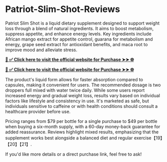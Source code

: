 # Patriot-Slim-Shot-Reviews
Patriot Slim Shot is a liquid dietary supplement designed to support weight loss through a blend of natural ingredients. It aims to boost metabolism, suppress appetite, and enhance energy levels. Key ingredients include African mango extract for appetite control, guarana for metabolism and energy, grape seed extract for antioxidant benefits, and maca root to improve mood and alleviate stress. 

**[📌 ✅ Click here to visit the official website for Purchase ➤➤ 🌐](https://tinyurl.com/patriot-slim-shot)**

**[📌 ✅ Click here to visit the official website for Purchase ➤➤ 🌐](https://tinyurl.com/patriot-slim-shot)**


The product's liquid form allows for faster absorption compared to capsules, making it convenient for users. The recommended dosage is two droppers full mixed with water twice daily. While some users report increased energy and gradual weight loss, results vary based on individual factors like lifestyle and consistency in use. It's marketed as safe, but individuals sensitive to caffeine or with health conditions should consult a healthcare provider before use.

Pricing ranges from $79 per bottle for a single purchase to $49 per bottle when buying a six-month supply, with a 60-day money-back guarantee for added reassurance. Reviews highlight mixed results, emphasizing that the supplement works best alongside a balanced diet and regular exercise【19】【20】【21】. 

If you'd like more details or a direct purchase link, feel free to ask!
